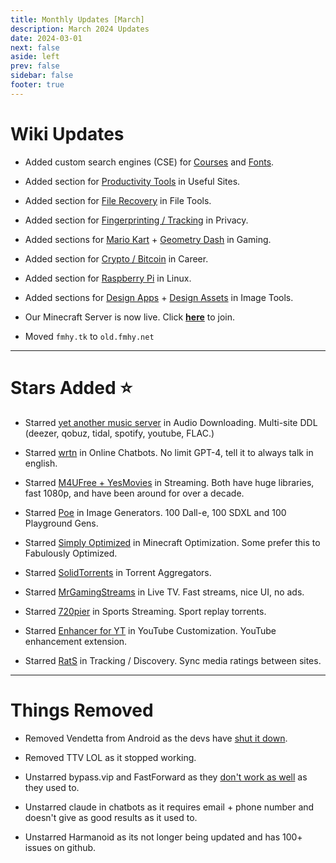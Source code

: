 ```yaml
---
title: Monthly Updates [March]
description: March 2024 Updates
date: 2024-03-01
next: false
aside: left
prev: false
sidebar: false
footer: true
---
```

# Wiki Updates

* Added custom search engines (CSE) for [Courses](https://cse.google.com/cse?cx=f7a118c70d0804fc4) and [Fonts](https://cse.google.com/cse?cx=82154ebab193e493d).

* Added section for [Productivity Tools](https://fmhy.net/miscguide#productivity-tools) in Useful Sites.

* Added section for [File Recovery](https://fmhy.net/file-tools#file-recovery) in File Tools.

* Added section for [Fingerprinting / Tracking](https://fmhy.net/adblockvpnguide#fingerprinting-tracking) in Privacy.

* Added sections for [Mario Kart](https://fmhy.net/gamingpiracyguide#mario-kart-tools) + [Geometry Dash](https://fmhy.net/gamingpiracyguide#geometry-dash-tools) in Gaming.

* Added section for [Crypto / Bitcoin](https://fmhy.net/miscguide#crypto-bitcoin) in Career.

* Added section for [Raspberry Pi](https://fmhy.net/linuxguide#raspberry-pi) in Linux.

* Added sections for [Design Apps](https://fmhy.net/img-tools#design-apps) + [Design Assets](https://fmhy.net/img-tools#free-assets) in Image Tools.

* Our Minecraft Server is now live. Click **[here](https://fmhy.net/posts/minecraft-server)** to join.

* Moved `fmhy.tk` to `old.fmhy.net`

***

# Stars Added ⭐

* Starred [yet another music server](https://fmhy.net/audiopiracyguide#audio-downloading) in Audio Downloading. Multi-site DDL (deezer, qobuz, tidal, spotify, youtube, FLAC.)

* Starred [wrtn](https://fmhy.net/ai#online-chatbots) in Online Chatbots. No limit GPT-4, tell it to always talk in english.

* Starred [M4UFree + YesMovies](https://fmhy.net/videopiracyguide#streaming-sites) in Streaming. Both have huge libraries, fast 1080p, and have been around for over a decade. 

* Starred [Poe](https://fmhy.net/ai#online-generators) in Image Generators. 100 Dall-e, 100 SDXL and 100 Playground Gens.

* Starred [Simply Optimized](https://fmhy.net/storage#minecraft-optimization-mods) in Minecraft Optimization. Some prefer this to Fabulously Optimized.

* Starred [SolidTorrents](https://fmhy.net/torrentpiracyguide#aggregators) in Torrent Aggregators.

* Starred [MrGamingStreams](https://fmhy.net/videopiracyguide#live-tv-sports) in Live TV. Fast streams, nice UI, no ads.

* Starred [720pier](https://fmhy.net/videopiracyguide#sports-streaming) in Sports Streaming. Sport replay torrents.

* Starred [Enhancer for YT](https://fmhy.net/social-media-tools#youtube-customization) in YouTube Customization. YouTube enhancement extension.

* Starred [RatS](https://fmhy.net/videopiracyguide#tracking-discovery) in Tracking / Discovery. Sync media ratings between sites.

***
 
# Things Removed

* Removed Vendetta from Android as the devs have [shut it down](https://i.imgur.com/F4o2ela.png).

* Removed TTV LOL as it stopped working.

* Unstarred  bypass.vip and FastForward as they [don't work as well](https://i.imgur.com/EMRcqX6.png) as they used to.

* Unstarred claude in chatbots as it requires email + phone number and doesn't give as good results as it used to.

* Unstarred Harmanoid as its not longer being updated and has 100+ issues on github.
